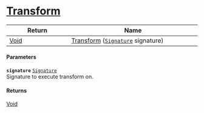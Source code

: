 # [Transform](./UniformScale--Transform.md)



| Return<div><a href="#"><img width=225></a></div> | Name<div><a href="#"><img width=525></a></div> | 
| --- | --- | 
| [Void](https://docs.microsoft.com/en-us/dotnet/api/System.Void) | [Transform](./UniformScale--Transform.md) ([`Signature`](./../../../../Signature.md) signature) | 


#### Parameters
**`signature`**  [`Signature`](./../../../../Signature.md)<br>Signature to execute transform on.
#### Returns
[Void](https://docs.microsoft.com/en-us/dotnet/api/System.Void)<br>
